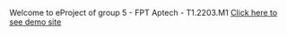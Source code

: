 Welcome to eProject of group 5 - FPT Aptech - T1.2203.M1
[Click here to see demo site](https://naht911.github.io/ptoject2/ "Click here to see demo site")
